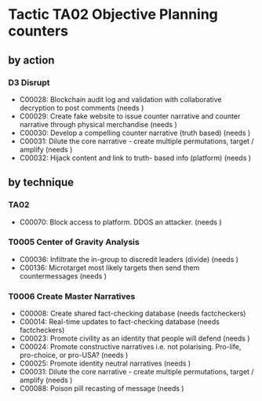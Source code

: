 # Tactic TA02 Objective Planning counters

## by action


### D3 Disrupt
* C00028: Blockchain audit log and validation with collaborative decryption to post comments (needs )
* C00029: Create fake website to issue counter narrative and counter narrative through physical merchandise (needs )
* C00030: Develop a compelling counter narrative (truth based) (needs )
* C00031: Dilute the core narrative - create multiple permutations, target / amplify (needs )
* C00032: Hijack content and link to truth- based info  (platform)  (needs )

## by technique


### TA02
* C00070: Block access to platform. DDOS an attacker. (needs )

### T0005 Center of Gravity Analysis
* C00036: Infiltrate the in-group to discredit leaders (divide) (needs )
* C00136: Microtarget most likely targets then send them countermessages (needs )

### T0006 Create Master Narratives
* C00008: Create shared fact-checking database (needs factcheckers)
* C00014: Real-time updates to fact-checking database (needs factcheckers)
* C00023: Promote civility as an identity that people will defend (needs )
* C00024: Promote constructive narratives i.e. not polarising.  Pro-life, pro-choice, or pro-USA? (needs )
* C00025: Promote identity neutral narratives (needs )
* C00031: Dilute the core narrative - create multiple permutations, target / amplify (needs )
* C00088: Poison pill recasting of message (needs )
